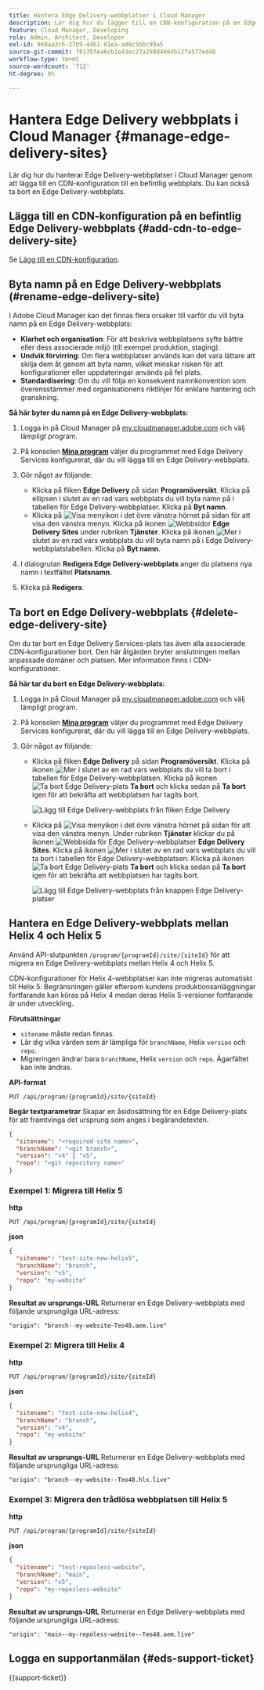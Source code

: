 ```yaml
---
title: Hantera Edge Delivery-webbplatser i Cloud Manager
description: Lär dig hur du lägger till en CDN-konfiguration på en Edge Delivery-webbplats eller tar bort en Edge Delivery-webbplats.
feature: Cloud Manager, Developing
role: Admin, Architect, Developer
exl-id: 960aa3c6-27b9-44b1-81ea-ad8c5bbc99a5
source-git-commit: f8135fea6cb1e43ec27a250d4664b12fa577ed4b
workflow-type: tm+mt
source-wordcount: '712'
ht-degree: 0%

---
```


# Hantera Edge Delivery webbplats i Cloud Manager {#manage-edge-delivery-sites}

Lär dig hur du hanterar Edge Delivery-webbplatser i Cloud Manager genom att lägga till en CDN-konfiguration till en befintlig webbplats. Du kan också ta bort en Edge Delivery-webbplats.

## Lägga till en CDN-konfiguration på en befintlig Edge Delivery-webbplats {#add-cdn-to-edge-delivery-site}

Se [Lägg till en CDN-konfiguration](/help/implementing/cloud-manager/cdn-configurations/add-cdn-config.md).

## Byta namn på en Edge Delivery-webbplats (#rename-edge-delivery-site)

I Adobe Cloud Manager kan det finnas flera orsaker till varför du vill byta namn på en Edge Delivery-webbplats:

* **Klarhet och organisation**: För att beskriva webbplatsens syfte bättre eller dess associerade miljö (till exempel produktion, staging).
* **Undvik förvirring**: Om flera webbplatser används kan det vara lättare att skilja dem åt genom att byta namn, vilket minskar risken för att konfigurationer eller uppdateringar används på fel plats.
* **Standardisering**: Om du vill följa en konsekvent namnkonvention som överensstämmer med organisationens riktlinjer för enklare hantering och granskning.

**Så här byter du namn på en Edge Delivery-webbplats:**

1. Logga in på Cloud Manager på [my.cloudmanager.adobe.com](https://my.cloudmanager.adobe.com/) och välj lämpligt program.
1. På konsolen **[Mina program](/help/implementing/cloud-manager/navigation.md#my-programs)** väljer du programmet med Edge Delivery Services konfigurerat, där du vill lägga till en Edge Delivery-webbplats.
1. Gör något av följande:

   * Klicka på fliken **Edge Delivery** på sidan **Programöversikt**. Klicka på ellipsen i slutet av en rad vars webbplats du vill byta namn på i tabellen för Edge Delivery-webbplatser.
Klicka på **Byt namn**.
   * Klicka på ![Visa menyikon](https://spectrum.adobe.com/static/icons/workflow_18/Smock_ShowMenu_18_N.svg) i det övre vänstra hörnet på sidan för att visa den vänstra menyn. Klicka på ikonen ![Webbsidor](https://spectrum.adobe.com/static/icons/workflow_18/Smock_WebPages_18_N.svg) **Edge Delivery Sites** under rubriken **Tjänster**.
Klicka på ikonen ![Mer](https://spectrum.adobe.com/static/icons/workflow_18/Smock_More_18_N.svg) i slutet av en rad vars webbplats du vill byta namn på i Edge Delivery-webbplatstabellen. Klicka på **Byt namn**.

1. I dialogrutan **Redigera Edge Delivery-webbplats** anger du platsens nya namn i textfältet **Platsnamn**.

1. Klicka på **Redigera**.

## Ta bort en Edge Delivery-webbplats {#delete-edge-delivery-site}

Om du tar bort en Edge Delivery Services-plats tas även alla associerade CDN-konfigurationer bort. Den här åtgärden bryter anslutningen mellan anpassade domäner och platsen. Mer information finns i CDN-konfigurationer. <!-- https://wiki.corp.adobe.com/display/DMSArchitecture/%5BKT%5D+Cloud+Manager+2024.9.0+Release -->

**Så här tar du bort en Edge Delivery-webbplats:**

1. Logga in på Cloud Manager på [my.cloudmanager.adobe.com](https://my.cloudmanager.adobe.com/) och välj lämpligt program.
1. På konsolen **[Mina program](/help/implementing/cloud-manager/navigation.md#my-programs)** väljer du programmet med Edge Delivery Services konfigurerat, där du vill lägga till en Edge Delivery-webbplats.
1. Gör något av följande:

   * Klicka på fliken **Edge Delivery** på sidan **Programöversikt**. Klicka på ikonen ![Mer](https://spectrum.adobe.com/static/icons/workflow_18/Smock_More_18_N.svg) i slutet av en rad vars webbplats du vill ta bort i tabellen för Edge Delivery-webbplatsen.
Klicka på ikonen ![Ta bort Edge Delivery-plats](https://spectrum.adobe.com/static/icons/workflow_18/Smock_Delete_18_N.svg) **Ta bort** och klicka sedan på **Ta bort** igen för att bekräfta att webbplatsen har tagits bort.

     ![Lägg till Edge Delivery-webbplats från fliken Edge Delivery](/help/implementing/cloud-manager/assets/cm-eds-delete1.png)

   * Klicka på ![Visa menyikon](https://spectrum.adobe.com/static/icons/workflow_18/Smock_ShowMenu_18_N.svg) i det övre vänstra hörnet på sidan för att visa den vänstra menyn. Under rubriken **Tjänster** klickar du på ikonen ![Webbsida för Edge Delivery-webbplatser](https://spectrum.adobe.com/static/icons/workflow_18/Smock_WebPages_18_N.svg) **Edge Delivery Sites**.
Klicka på ikonen ![Mer](https://spectrum.adobe.com/static/icons/workflow_18/Smock_More_18_N.svg) i slutet av en rad vars webbplats du vill ta bort i tabellen för Edge Delivery-webbplatsen. Klicka på ikonen ![Ta bort Edge Delivery-plats](https://spectrum.adobe.com/static/icons/workflow_18/Smock_Delete_18_N.svg) **Ta bort** och klicka sedan på **Ta bort** igen för att bekräfta att webbplatsen har tagits bort.

     ![Lägg till Edge Delivery-webbplats från knappen Edge Delivery-platser](/help/implementing/cloud-manager/assets/cm-eds-delete2.png)

## Hantera en Edge Delivery-webbplats mellan Helix 4 och Helix 5

Använd API-slutpunkten `/program/{programId}/site/{siteId}` för att migrera en Edge Delivery-webbplats mellan Helix 4 och Helix 5.

CDN-konfigurationer för Helix 4-webbplatser kan inte migreras automatiskt till Helix 5. Begränsningen gäller eftersom kundens produktionsanläggningar fortfarande kan köras på Helix 4 medan deras Helix 5-versioner fortfarande är under utveckling.

**Förutsättningar**

* `sitename` måste redan finnas.
* Lär dig vilka värden som är lämpliga för `branchName`, Helix `version` och `repo`.
* Migreringen ändrar bara `branchName`, Helix `version` och `repo`. Ägarfältet kan inte ändras.

**API-format**

```http
PUT /api/program/{programId}/site/{siteId}
```

**Begär textparametrar**
Skapar en åsidosättning för en Edge Delivery-plats för att framtvinga det ursprung som anges i begärandetexten.

```json
{
  "sitename": "<required site name>",
  "branchName": "<git branch>",
  "version": "v4" | "v5",
  "repo": "<git repository name>"
}
```

### Exempel 1: Migrera till Helix 5

**http**

```http
PUT /api/program/{programId}/site/{siteId}
```

**json**

```json
{
  "sitename": "test-site-new-helix5",
  "branchName": "branch",
  "version": "v5",
  "repo": "my-website"
}
```

**Resultat av ursprungs-URL**
Returnerar en Edge Delivery-webbplats med följande ursprungliga URL-adress:

`"origin": "branch--my-website–Teo48.aem.live"`


### Exempel 2: Migrera till Helix 4

**http**

```http
PUT /api/program/{programId}/site/{siteId}
```

**json**

```json
{
  "sitename": "test-site-new-helix4",
  "branchName": "branch",
  "version": "v4",
  "repo": "my-website"
}
```

**Resultat av ursprungs-URL**
Returnerar en Edge Delivery-webbplats med följande ursprungliga URL-adress:

`"origin": "branch--my-website--Teo48.hlx.live"`

### Exempel 3: Migrera den trådlösa webbplatsen till Helix 5

**http**

```http
PUT /api/program/{programId}/site/{siteId}
```

**json**

```json
{
  "sitename": "test-reposless-website",
  "branchName": "main",
  "version": "v5",
  "repo": "my-reposless-website"
}
```

**Resultat av ursprungs-URL**
Returnerar en Edge Delivery-webbplats med följande ursprungliga URL-adress:

`"origin": "main--my-repoless-website--Teo48.aem.live"`

## Logga en supportanmälan {#eds-support-ticket}

{{support-ticket}}
